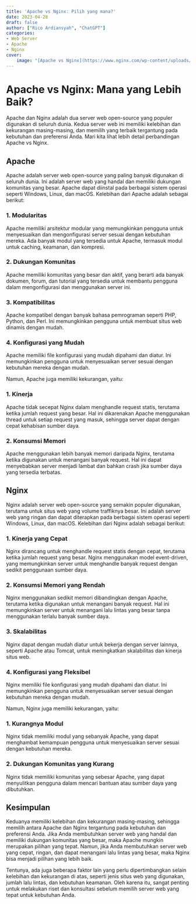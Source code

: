 ```yaml
---
title: 'Apache vs Nginx: Pilih yang mana?'
date: 2023-04-28
draft: false
author: ["Rico Ardiansyah", "ChatGPT"]
categories:
- Web Server
- Apache
- Nginx
cover:
    image: "[Apache vs Nginx](https://www.nginx.com/wp-content/uploads/2015/10/nginx-vs-apache_featured.png)"
---
```

# Apache vs Nginx: Mana yang Lebih Baik?

Apache dan Nginx adalah dua server web open-source yang populer digunakan di seluruh dunia. Kedua server web ini memiliki kelebihan dan kekurangan masing-masing, dan memilih yang terbaik tergantung pada kebutuhan dan preferensi Anda. Mari kita lihat lebih detail perbandingan Apache vs Nginx.

## Apache

Apache adalah server web open-source yang paling banyak digunakan di seluruh dunia. Ini adalah server web yang handal dan memiliki dukungan komunitas yang besar. Apache dapat diinstal pada berbagai sistem operasi seperti Windows, Linux, dan macOS. Kelebihan dari Apache adalah sebagai berikut:

### 1. Modularitas

Apache memiliki arsitektur modular yang memungkinkan pengguna untuk menyesuaikan dan mengonfigurasi server sesuai dengan kebutuhan mereka. Ada banyak modul yang tersedia untuk Apache, termasuk modul untuk caching, keamanan, dan kompresi.

### 2. Dukungan Komunitas

Apache memiliki komunitas yang besar dan aktif, yang berarti ada banyak dokumen, forum, dan tutorial yang tersedia untuk membantu pengguna dalam mengonfigurasi dan menggunakan server ini.

### 3. Kompatibilitas

Apache kompatibel dengan banyak bahasa pemrograman seperti PHP, Python, dan Perl. Ini memungkinkan pengguna untuk membuat situs web dinamis dengan mudah.

### 4. Konfigurasi yang Mudah

Apache memiliki file konfigurasi yang mudah dipahami dan diatur. Ini memungkinkan pengguna untuk menyesuaikan server sesuai dengan kebutuhan mereka dengan mudah.

Namun, Apache juga memiliki kekurangan, yaitu:

### 1. Kinerja

Apache tidak secepat Nginx dalam menghandle request statis, terutama ketika jumlah request yang besar. Hal ini dikarenakan Apache menggunakan thread untuk setiap request yang masuk, sehingga server dapat dengan cepat kehabisan sumber daya.

### 2. Konsumsi Memori

Apache menggunakan lebih banyak memori daripada Nginx, terutama ketika digunakan untuk menangani banyak request. Hal ini dapat menyebabkan server menjadi lambat dan bahkan crash jika sumber daya yang tersedia terbatas.

## Nginx

Nginx adalah server web open-source yang semakin populer digunakan, terutama untuk situs web yang volume traffiknya besar. Ini adalah server web yang ringan dan dapat diterapkan pada berbagai sistem operasi seperti Windows, Linux, dan macOS. Kelebihan dari Nginx adalah sebagai berikut:

### 1. Kinerja yang Cepat

Nginx dirancang untuk menghandle request statis dengan cepat, terutama ketika jumlah request yang besar. Nginx menggunakan model event-driven, yang memungkinkan server untuk menghandle banyak request dengan sedikit penggunaan sumber daya.

### 2. Konsumsi Memori yang Rendah

Nginx menggunakan sedikit memori dibandingkan dengan Apache, terutama ketika digunakan untuk menangani banyak request. Hal ini memungkinkan server untuk menangani lalu lintas yang besar tanpa menggunakan terlalu banyak sumber daya.

### 3. Skalabilitas

Nginx dapat dengan mudah diatur untuk bekerja dengan server lainnya, seperti Apache atau Tomcat, untuk meningkatkan skalabilitas dan kinerja situs web.

### 4. Konfigurasi yang Fleksibel

Nginx memiliki file konfigurasi yang mudah dipahami dan diatur. Ini memungkinkan pengguna untuk menyesuaikan server sesuai dengan kebutuhan mereka dengan mudah.

Namun, Nginx juga memiliki kekurangan, yaitu:

### 1. Kurangnya Modul

Nginx tidak memiliki modul yang sebanyak Apache, yang dapat menghambat kemampuan pengguna untuk menyesuaikan server sesuai dengan kebutuhan mereka.

### 2. Dukungan Komunitas yang Kurang

Nginx tidak memiliki komunitas yang sebesar Apache, yang dapat menyulitkan pengguna dalam mencari bantuan atau sumber daya yang dibutuhkan.

## Kesimpulan

Keduanya memiliki kelebihan dan kekurangan masing-masing, sehingga memilih antara Apache dan Nginx tergantung pada kebutuhan dan preferensi Anda. Jika Anda membutuhkan server web yang handal dan memiliki dukungan komunitas yang besar, maka Apache mungkin merupakan pilihan yang tepat. Namun, jika Anda membutuhkan server web yang cepat, ringan, dan dapat menangani lalu lintas yang besar, maka Nginx bisa menjadi pilihan yang lebih baik.

Tentunya, ada juga beberapa faktor lain yang perlu dipertimbangkan selain kelebihan dan kekurangan di atas, seperti jenis situs web yang digunakan, jumlah lalu lintas, dan kebutuhan keamanan. Oleh karena itu, sangat penting untuk melakukan riset dan konsultasi sebelum memilih server web yang tepat untuk kebutuhan Anda.
